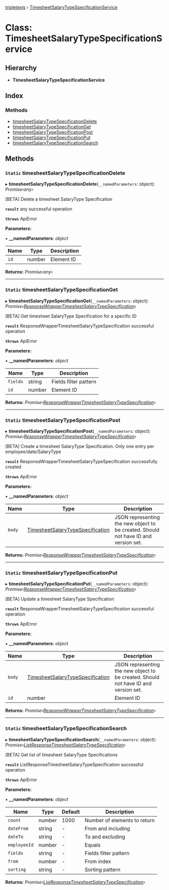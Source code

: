 [tripletexjs](../README.md) › [TimesheetSalaryTypeSpecificationService](timesheetsalarytypespecificationservice.md)

# Class: TimesheetSalaryTypeSpecificationService

## Hierarchy

* **TimesheetSalaryTypeSpecificationService**

## Index

### Methods

* [timesheetSalaryTypeSpecificationDelete](timesheetsalarytypespecificationservice.md#static-timesheetsalarytypespecificationdelete)
* [timesheetSalaryTypeSpecificationGet](timesheetsalarytypespecificationservice.md#static-timesheetsalarytypespecificationget)
* [timesheetSalaryTypeSpecificationPost](timesheetsalarytypespecificationservice.md#static-timesheetsalarytypespecificationpost)
* [timesheetSalaryTypeSpecificationPut](timesheetsalarytypespecificationservice.md#static-timesheetsalarytypespecificationput)
* [timesheetSalaryTypeSpecificationSearch](timesheetsalarytypespecificationservice.md#static-timesheetsalarytypespecificationsearch)

## Methods

### `Static` timesheetSalaryTypeSpecificationDelete

▸ **timesheetSalaryTypeSpecificationDelete**(`__namedParameters`: object): *Promise‹any›*

[BETA] Delete a timesheet SalaryType Specification

**`result`** any successful operation

**`throws`** ApiError

**Parameters:**

▪ **__namedParameters**: *object*

Name | Type | Description |
------ | ------ | ------ |
`id` | number | Element ID |

**Returns:** *Promise‹any›*

___

### `Static` timesheetSalaryTypeSpecificationGet

▸ **timesheetSalaryTypeSpecificationGet**(`__namedParameters`: object): *Promise‹[ResponseWrapperTimesheetSalaryTypeSpecification](../interfaces/responsewrappertimesheetsalarytypespecification.md)›*

[BETA] Get timesheet SalaryType Specification for a specific ID

**`result`** ResponseWrapperTimesheetSalaryTypeSpecification successful operation

**`throws`** ApiError

**Parameters:**

▪ **__namedParameters**: *object*

Name | Type | Description |
------ | ------ | ------ |
`fields` | string | Fields filter pattern |
`id` | number | Element ID |

**Returns:** *Promise‹[ResponseWrapperTimesheetSalaryTypeSpecification](../interfaces/responsewrappertimesheetsalarytypespecification.md)›*

___

### `Static` timesheetSalaryTypeSpecificationPost

▸ **timesheetSalaryTypeSpecificationPost**(`__namedParameters`: object): *Promise‹[ResponseWrapperTimesheetSalaryTypeSpecification](../interfaces/responsewrappertimesheetsalarytypespecification.md)›*

[BETA] Create a timesheet SalaryType Specification. Only one entry per employee/date/SalaryType

**`result`** ResponseWrapperTimesheetSalaryTypeSpecification successfully created

**`throws`** ApiError

**Parameters:**

▪ **__namedParameters**: *object*

Name | Type | Description |
------ | ------ | ------ |
`body` | [TimesheetSalaryTypeSpecification](../interfaces/timesheetsalarytypespecification.md) | JSON representing the new object to be created. Should not have ID and version set. |

**Returns:** *Promise‹[ResponseWrapperTimesheetSalaryTypeSpecification](../interfaces/responsewrappertimesheetsalarytypespecification.md)›*

___

### `Static` timesheetSalaryTypeSpecificationPut

▸ **timesheetSalaryTypeSpecificationPut**(`__namedParameters`: object): *Promise‹[ResponseWrapperTimesheetSalaryTypeSpecification](../interfaces/responsewrappertimesheetsalarytypespecification.md)›*

[BETA] Update a timesheet SalaryType Specification

**`result`** ResponseWrapperTimesheetSalaryTypeSpecification successful operation

**`throws`** ApiError

**Parameters:**

▪ **__namedParameters**: *object*

Name | Type | Description |
------ | ------ | ------ |
`body` | [TimesheetSalaryTypeSpecification](../interfaces/timesheetsalarytypespecification.md) | JSON representing the new object to be created. Should not have ID and version set. |
`id` | number | Element ID |

**Returns:** *Promise‹[ResponseWrapperTimesheetSalaryTypeSpecification](../interfaces/responsewrappertimesheetsalarytypespecification.md)›*

___

### `Static` timesheetSalaryTypeSpecificationSearch

▸ **timesheetSalaryTypeSpecificationSearch**(`__namedParameters`: object): *Promise‹[ListResponseTimesheetSalaryTypeSpecification](../interfaces/listresponsetimesheetsalarytypespecification.md)›*

[BETA] Get list of timesheet SalaryType Specifications

**`result`** ListResponseTimesheetSalaryTypeSpecification successful operation

**`throws`** ApiError

**Parameters:**

▪ **__namedParameters**: *object*

Name | Type | Default | Description |
------ | ------ | ------ | ------ |
`count` | number | 1000 | Number of elements to return |
`dateFrom` | string | - | From and including |
`dateTo` | string | - | To and excluding |
`employeeId` | number | - | Equals |
`fields` | string | - | Fields filter pattern |
`from` | number | - | From index |
`sorting` | string | - | Sorting pattern |

**Returns:** *Promise‹[ListResponseTimesheetSalaryTypeSpecification](../interfaces/listresponsetimesheetsalarytypespecification.md)›*
